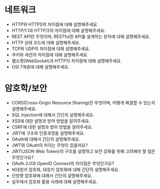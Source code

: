 # 네트워크 
- HTTP와 HTTPS의 차이점에 대해 설명해주세요.
- HTTP/1.1과 HTTP/2의 차이점에 대해 설명해주세요.
- REST API란 무엇이며, RESTful한 API를 설계하는 원칙에 대해 설명해주세요.
- HTTP 상태 코드에 대해 설명해주세요.
- TCP와 UDP의 차이점에 대해 설명해주세요.
- 쿠키와 세션의 차이점에 대해 설명해주세요.
- 웹소켓(WebSocket)과 HTTP의 차이점에 대해 설명해주세요.
- OSI 7계층에 대해 설명해주세요.

# 암호학/보안
- CORS(Cross-Origin Resource Sharing)란 무엇이며, 어떻게 해결할 수 있는지 설명해주세요.
- SQL Injection에 대해서 간단히 설명해주세요.
- XSS에 대한 설명과 방어 방법을 알려주세요.
- CSRF에 대한 설명과 방어 방법을 알려주세요.
- JWT에 구조와 인증과정을 설명해주세요.
- OAuth에 대해서 간단히 설명해주세요.
- JWT와 OAuth의 차이는 무엇이 있을까요?
- JWT(JSON Web Token)의 구조를 설명하고 보안 강화를 위해 고려해야 할 점은 무엇인가요?
- OAuth 2.0과 OpenID Connect의 차이점은 무엇인가요?
- 비대칭키 암호화, 대칭키 암호화에 대해 간단히 설명해주세요.
- 단방향 암호화에 대해서 간단히 설명해주세요.
- 실무에서 암호화 활용 사례에 대해 설명해주세요.
